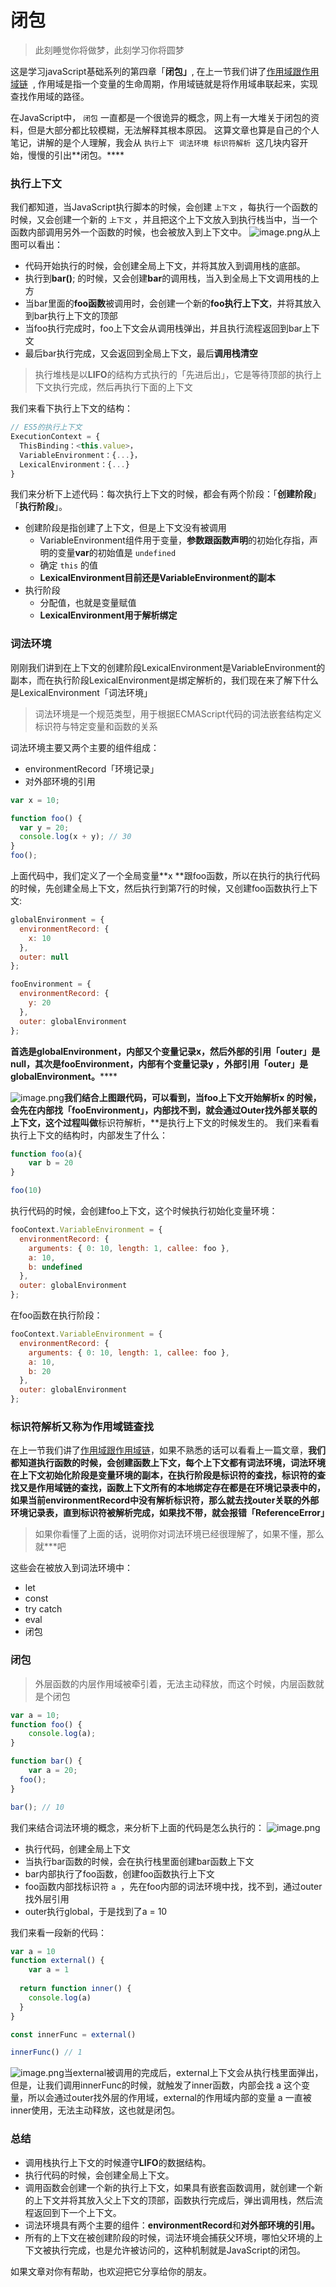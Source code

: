 # 闭包

> 此刻睡觉你将做梦，此刻学习你将圆梦


这是学习javaScript基础系列的第四章「**闭包」**, 在上一节我们讲了[作用域跟作用域链](./作用域跟作用域链.md)  , 作用域是指一个变量的生命周期，作用域链就是将作用域串联起来，实现查找作用域的路径。

在JavaScript中， `闭包` 一直都是一个很诡异的概念，网上有一大堆关于闭包的资料，但是大部分都比较模糊，无法解释其根本原因。
这算文章也算是自己的个人笔记，讲解的是个人理解，我会从 `执行上下`  `词法环境`  `标识符解析`  这几块内容开始，慢慢的引出**闭包。****

### 执行上下文
我们都知道，当JavaScript执行脚本的时候，会创建 `上下文` ，每执行一个函数的时候，又会创建一个新的 `上下文` ，并且把这个上下文放入到执行栈当中，当一个函数内部调用另外一个函数的时候，也会被放入到上下文中。
![image.png](https://cdn.nlark.com/yuque/0/2020/png/512535/1590633871992-4efe67fa-f538-466a-873e-3d8a949d6fea.png#align=left&display=inline&height=324&margin=%5Bobject%20Object%5D&name=image.png&originHeight=648&originWidth=1278&size=70081&status=done&style=none&width=639)从上图可以看出：

- 代码开始执行的时候，会创建全局上下文，并将其放入到调用栈的底部。
- 执行到**bar()**; 的时候，又会创建**bar**的调用栈，当入到全局上下文调用栈的上方
- 当bar里面的**foo函数**被调用时，会创建一个新的**foo执行上下文**，并将其放入到bar执行上下文的顶部
- 当foo执行完成时，foo上下文会从调用栈弹出，并且执行流程返回到bar上下文
- 最后bar执行完成，又会返回到全局上下文，最后**调用栈清空**


> 执行堆栈是以**LIFO**的结构方式执行的「先进后出」，它是等待顶部的执行上下文执行完成，然后再执行下面的上下文

我们来看下执行上下文的结构：
```javascript
// ES5的执行上下文
ExecutionContext = { 
  ThisBinding：<this.value>，
  VariableEnvironment：{...}，
  LexicalEnvironment：{...} 
}
```
我们来分析下上述代码：每次执行上下文的时候，都会有两个阶段：「**创建阶段**」「**执行阶段**」。

- 创建阶段是指创建了上下文，但是上下文没有被调用
  - VariableEnvironment组件用于变量，**参数跟函数声明**的初始化存指，声明的变量**var**的初始值是 `undefined` 
  - 确定 `this` 的值
  - **LexicalEnvironment目前还是VariableEnvironment的副本**
- 执行阶段
  - 分配值，也就是变量赋值
  - **LexicalEnvironment用于解析绑定**

### **词法环境**
刚刚我们讲到在上下文的创建阶段LexicalEnvironment是VariableEnvironment的副本，而在执行阶段LexicalEnvironment是绑定解析的，我们现在来了解下什么是LexicalEnvironment「词法环境」

> 词法环境是一个规范类型，用于根据ECMAScript代码的词法嵌套结构定义标识符与特定变量和函数的关系


词法环境主要又两个主要的组件组成：

- environmentRecord「环境记录」
- 对外部环境的引用
```javascript
var x = 10;

function foo() {
  var y = 20;
  console.log(x + y); // 30
}
foo();
```
上面代码中，我们定义了一个全局变量**x **跟foo函数，所以在执行的执行代码的时候，先创建全局上下文，然后执行到第7行的时候，又创建foo函数执行上下文:
```javascript
globalEnvironment = {
  environmentRecord: {
    x: 10
  },
  outer: null
};

fooEnvironment = {
  environmentRecord: {
    y: 20
  },
  outer: globalEnvironment
};
```
**首选是globalEnvironment，内部又个变量记录x，然后外部的引用「outer」是null，其次是fooEnvironment，内部有个变量记录y ，外部引用「outer」是globalEnvironment。******

![image.png](https://cdn.nlark.com/yuque/0/2020/png/512535/1590635842216-b06c9fb0-f41f-4a37-8ff6-203563c058d9.png#align=left&display=inline&height=290&margin=%5Bobject%20Object%5D&name=image.png&originHeight=580&originWidth=1134&size=58523&status=done&style=none&width=567)**我们结合上图跟代码，可以看到，当foo上下文开始解析x 的时候，会先在内部找「fooEnvironment」，内部找不到，就会通过Outer找外部关联的上下文，这个过程叫做**标识符解析，**是执行上下文的时候发生的。
我们来看看执行上下文的结构时，内部发生了什么：
```javascript
function foo(a){
	var b = 20
}

foo(10)
```
执行代码的时候，会创建foo上下文，这个时候执行初始化变量环境：
```javascript
fooContext.VariableEnvironment = {
  environmentRecord: {
    arguments: { 0: 10, length: 1, callee: foo },
    a: 10,
    b: undefined
  },
  outer: globalEnvironment
};
```
在foo函数在执行阶段：
```javascript
fooContext.VariableEnvironment = {
  environmentRecord: {
    arguments: { 0: 10, length: 1, callee: foo },
    a: 10,
    b: 20
  },
  outer: globalEnvironment
};
```


### 标识符解析又称为作用域链查找

在上一节我们讲了[作用域跟作用域链](https://www.yuque.com/u335589/ykhutm/pud5vs)，如果不熟悉的话可以看看上一篇文章，**我们都知道执行函数的时候，会创建函数上下文，每个上下文都有词法环境，词法环境在上下文初始化阶段是变量环境的副本，在执行阶段是标识符的查找，标识符的查找又是作用域链的查找，函数上下文所有的本地绑定存在都是在环境记录表中的，如果当前environmentRecord中没有解析标识符，那么就去找outer关联的外部环境记录表，直到标识符被解析完成，如果找不带，就会报错「ReferenceError」**

> 如果你看懂了上面的话，说明你对词法环境已经很理解了，如果不懂，那么就***吧

这些会在被放入到词法环境中：
- let
- const
- try catch
- eval
- 闭包

### 闭包

> 外层函数的内层作用域被牵引着，无法主动释放，而这个时候，内层函数就是个闭包


```javascript
var a = 10;
function foo() {
	console.log(a);
}

function bar() {
	var a = 20;
  foo();
}

bar(); // 10
```
我们来结合词法环境的概念，来分析下上面的代码是怎么执行的：
![image.png](https://cdn.nlark.com/yuque/0/2020/png/512535/1590645478096-b5455e3e-ef5e-4a41-aa6d-07d2dc9828ca.png#align=left&display=inline&height=484&margin=%5Bobject%20Object%5D&name=image.png&originHeight=968&originWidth=1778&size=108335&status=done&style=none&width=889)

- 执行代码，创建全局上下文
- 当执行bar函数的时候，会在执行栈里面创建bar函数上下文
- bar内部执行了foo函数，创建foo函数执行上下文
- foo函数内部找标识符 `a`  ，先在foo内部的词法环境中找，找不到，通过outer找外层引用
- outer执行global，于是找到了a = 10


我们来看一段新的代码：
```javascript
var a = 10
function external() {
	var a = 1
  
  return function inner() {
  	console.log(a)
  }
}

const innerFunc = external()

innerFunc() // 1
```
![image.png](https://cdn.nlark.com/yuque/0/2020/png/512535/1590646395682-a43f65a6-8193-4018-8496-b40a79ce9b52.png#align=left&display=inline&height=487&margin=%5Bobject%20Object%5D&name=image.png&originHeight=974&originWidth=1276&size=89725&status=done&style=none&width=638)当external被调用的完成后，external上下文会从执行栈里面弹出，但是，让我们调用innerFunc的时候，就触发了inner函数，内部会找 a 这个变量，所以会通过outer找外层的作用域，external的作用域内部的变量 a 一直被inner使用，无法主动释放，这也就是闭包。

### 总结

- 调用栈执行上下文的时候遵守**LIFO**的数据结构。
- 执行代码的时候，会创建全局上下文。
- 调用函数会创建一个新的执行上下文，如果具有嵌套函数调用，就创建一个新的上下文并将其放入父上下文的顶部，函数执行完成后，弹出调用栈，然后流程返回到下一个上下文。
- 词法环境具有两个主要的组件：**environmentRecord**和**对外部环境的引用。**
- 所有的上下文在被创建阶段的时候，词法环境会捕获父环境，哪怕父环境的上下文被执行完成，也是允许被访问的，这种机制就是JavaScript的闭包。

如果文章对你有帮助，也欢迎把它分享给你的朋友。
